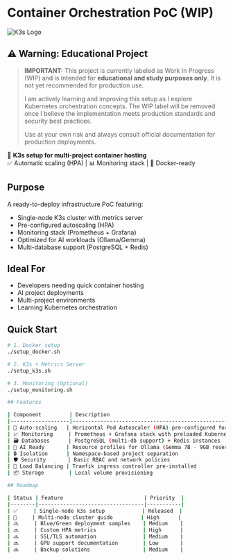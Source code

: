 # Container Orchestration PoC (WIP)
![K3s Logo](https://k3s.io/img/k3s-logo-light.svg)

## ⚠️ Warning: Educational Project

> **IMPORTANT:** This project is currently labeled as Work In Progress (WIP) and is intended for **educational and study purposes only**. It is not yet recommended for production use.
>
> I am actively learning and improving this setup as I explore Kubernetes orchestration concepts. The WIP label will be removed once I believe the implementation meets production standards and security best practices.
>
> Use at your own risk and always consult official documentation for production deployments.


🚀 **K3s setup for multi-project container hosting**  
✅ Automatic scaling (HPA) | 📊 Monitoring stack | 🐳 Docker-ready  

## Purpose  
A ready-to-deploy infrastructure PoC featuring:  
- Single-node K3s cluster with metrics server  
- Pre-configured autoscaling (HPA)  
- Monitoring stack (Prometheus + Grafana)  
- Optimized for AI workloads (Ollama/Gemma)  
- Multi-database support (PostgreSQL + Redis)  

## Ideal For  
- Developers needing quick container hosting  
- AI project deployments  
- Multi-project environments  
- Learning Kubernetes orchestration  

## Quick Start  
```bash
# 1. Docker setup
./setup_docker.sh

# 2. K3s + Metrics Server
./setup_k3s.sh

# 3. Monitoring (Optional)
./setup_monitoring.sh

## Features

| Component         | Description                                                                 |
|-------------------|-----------------------------------------------------------------------------|
| 🔄 Auto-scaling   | Horizontal Pod Autoscaler (HPA) pre-configured for CPU/memory metrics       |
| 📈 Monitoring     | Prometheus + Grafana stack with preloaded Kubernetes dashboards             |
| 🗃️ Databases      | PostgreSQL (multi-db support) + Redis instances                             |
| 🤖 AI Ready       | Resource profiles for Ollama (Gemma 7B - 9GB reserved)                      |
| 🔒 Isolation      | Namespace-based project separation                                          |
| 🛡️ Security       | Basic RBAC and network policies                                             |
| 🔌 Load Balancing | Traefik ingress controller pre-installed                                    |
| 📦 Storage        | Local volume provisioning                                                   |

## Roadmap

| Status | Feature                          | Priority  |
|--------|----------------------------------|-----------|
| ✅     | Single-node k3s setup            | Released  |
| 🚧     | Multi-node cluster guide         | High      |
| 🔜     | Blue/Green deployment samples    | Medium    |
| 🔜     | Custom HPA metrics               | High      |
| 🔜     | SSL/TLS automation               | Medium    |
| 🔜     | GPU support documentation        | Low       |
| 🔜     | Backup solutions                 | Medium    |


